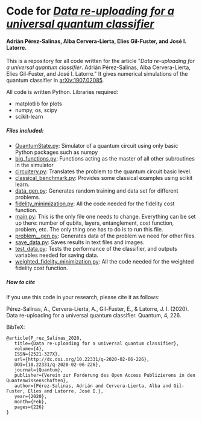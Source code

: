 # Code for *[Data re-uploading for a universal quantum classifier](https://arxiv.org/abs/1907.02085)*
#### Adrián Pérez-Salinas, Alba Cervera-Lierta, Elies Gil-Fuster, and José I. Latorre.

This is a repository for all code written for the article "*Data re-uploading for a universal quantum classifier*. Adrián Pérez-Salinas, Alba Cervera-Lierta, Elies Gil-Fuster, and José I. Latorre."
It gives numerical simulations of the quantum classifier in [arXiv:1907.02085](https://arxiv.org/abs/1907.02085).

All code is written Python. Libraries required:
  - matplotlib for plots
  - numpy, os, scipy
  - scikit-learn

##### Files included:
  - [QuantumState.py](https://github.com/AdrianPerezSalinas/universal_qlassifier/blob/master/QuantumState.py): Simulator of a quantum circuit using only basic Python packages such as numpy
  - [big_functions.py](https://github.com/AdrianPerezSalinas/universal_qlassifier/blob/master/big_functions.py): Functions acting as the master of all other subroutines in the simulator
  - [circuitery.py](https://github.com/AdrianPerezSalinas/universal_qlassifier/blob/master/circuitery.py): Translates the problem to the quantum circuit basic level.
  - [classical_benchmark.py](https://github.com/AdrianPerezSalinas/universal_qlassifier/blob/master/classical_benchmark.py): Provides some classical examples using scikit learn.
  - [data_gen.py](https://github.com/AdrianPerezSalinas/universal_qlassifier/blob/master/data_gen.py): Generates random training and data set for different problems.
  - [fidelity_minimization.py](https://github.com/AdrianPerezSalinas/universal_qlassifier/blob/master/fidelity_minimization.py): All the code needed for the fidelity cost function.
  - [main.py](https://github.com/AdrianPerezSalinas/universal_qlassifier/blob/master/main.py): This is the only file one needs to change. Everything can be set up there: number of qubits, layers, entanglement, cost function, problem, etc. The only thing one has to do is to run this file.
  - [problem__gen.py](https://github.com/AdrianPerezSalinas/universal_qlassifier/blob/master/problem_gen.py): Generates data of the problem we need for other files.
  - [save_data.py](https://github.com/AdrianPerezSalinas/universal_qlassifier/blob/master/save_data.py): Saves results in text files and images. 
  - [test_data.py](https://github.com/AdrianPerezSalinas/universal_qlassifier/blob/master/test_data.py): Tests the performance of the classifier, and outputs variables needed for saving data.
  - [weighted_fidelity_minimization.py](https://github.com/AdrianPerezSalinas/universal_qlassifier/blob/master/weighted_fidelity_minimization.py): All the code needed for the weighted fidelity cost function.
##### How to cite
If you use this code in your research, please cite it as follows:

Pérez-Salinas, A., Cervera-Lierta, A., Gil-Fuster, E., & Latorre, J. I. (2020). Data re-uploading for a universal quantum classifier. Quantum, 4, 226.

BibTeX:
```
@article{P_rez_Salinas_2020,
   title={Data re-uploading for a universal quantum classifier},
   volume={4},
   ISSN={2521-327X},
   url={http://dx.doi.org/10.22331/q-2020-02-06-226},
   DOI={10.22331/q-2020-02-06-226},
   journal={Quantum},
   publisher={Verein zur Forderung des Open Access Publizierens in den Quantenwissenschaften},
   author={Pérez-Salinas, Adrián and Cervera-Lierta, Alba and Gil-Fuster, Elies and Latorre, José I.},
   year={2020},
   month={Feb},
   pages={226}
}

```

